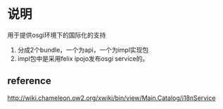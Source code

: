 # 说明
用于提供osgi环境下的国际化的支持
1.  分成2个bundle，一个为api，一个为impl实现包
2.  impl包中是采用felix ipojo发布osgi service的。
## reference
http://wiki.chameleon.ow2.org/xwiki/bin/view/Main.Catalog/i18nService